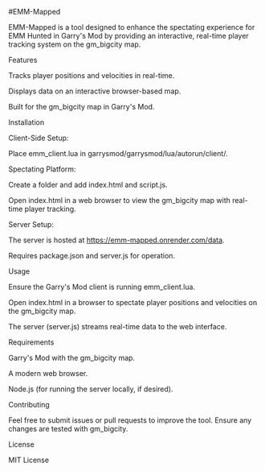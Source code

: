 #EMM-Mapped

EMM-Mapped is a tool designed to enhance the spectating experience for EMM Hunted in Garry's Mod by providing an interactive, real-time player tracking system on the gm_bigcity map.

Features





Tracks player positions and velocities in real-time.



Displays data on an interactive browser-based map.



Built for the gm_bigcity map in Garry's Mod.

Installation





Client-Side Setup:





Place emm_client.lua in garrysmod/garrysmod/lua/autorun/client/.



Spectating Platform:





Create a folder and add index.html and script.js.



Open index.html in a web browser to view the gm_bigcity map with real-time player tracking.



Server Setup:





The server is hosted at https://emm-mapped.onrender.com/data.



Requires package.json and server.js for operation.

Usage





Ensure the Garry's Mod client is running emm_client.lua.



Open index.html in a browser to spectate player positions and velocities on the gm_bigcity map.



The server (server.js) streams real-time data to the web interface.

Requirements





Garry's Mod with the gm_bigcity map.



A modern web browser.



Node.js (for running the server locally, if desired).

Contributing

Feel free to submit issues or pull requests to improve the tool. Ensure any changes are tested with gm_bigcity.

License

MIT License
